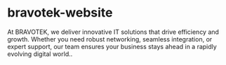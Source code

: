 # bravotek-website
At BRAVOTEK, we deliver innovative IT solutions that drive efficiency and growth. Whether you need robust networking, seamless integration, or expert support, our team ensures your business stays ahead in a rapidly evolving digital world..
